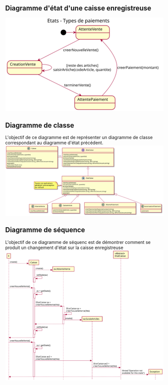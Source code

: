 ## Diagramme d'état d'une caisse enregistreuse

![](etat-Paiement/etat-paiement.svg)

## Diagramme de classe
L'objectif de ce diagramme est de représenter un diagramme de classe correspondant au diagramme d'état précédent.
![](etat-caisse-enregistreuse-classe/etat-caisse-enregistreuse-classe.svg)

## Diagramme de séquence
L'objectif de ce diagramme de séquenc est de démontrer comment se produit un changement d'état sur la caisse enregistreuse
![](etat-caisse-enregistreuse-classe/etat-caisse-enregistreuse-classe-1.svg)
